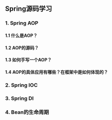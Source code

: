 ## Spring源码学习

### 1. Spring AOP

#### 1.1 什么是AOP？

#### 1.2 AOP的源码？

#### 1.3 如何手写一个AOP？

#### 1.4 AOP的具体应用有哪些？在框架中是如何体现的？





### 2. Spring IOC

### 3. Spring DI

### 4. Bean的生命周期

